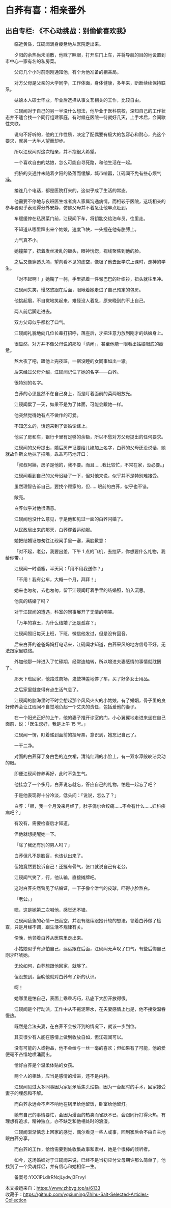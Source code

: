 # 白荞有喜：相亲番外  
## 出自专栏: 《不心动挑战：别偷偷喜欢我》  
&emsp;&emsp;临近黄昏，江砚闻满身疲惫地从医院走出来。  
  
&emsp;&emsp;夕阳的余热尚未消散，他眯了眯眼，打开车门上车，并将导航的目的地设置到市中心一家有名的私房菜。  
  
&emsp;&emsp;父母几个小时前刚刚通知他，有个为他准备的相亲局。  
  
&emsp;&emsp;对方父母是父亲的大学同学，工作体面，身体健康，多年来，断断续续保持联系。  
  
&emsp;&emsp;姑娘本人硕士毕业，毕业后选择从事文艺相关的工作，比较自由。  
  
&emsp;&emsp;江砚闻对于自己的另一半没什么想法，他毕业于医科院校，深知自己的工作状态并不适合找一个同行组建家庭，有时候在医院一待就好几天，上手术后，会间歇性失联。  
  
&emsp;&emsp;说句不好听的，他的工作性质，决定了配偶要有极大的包容心和耐心，光这个要求，就另一大半人望而却步。  
  
&emsp;&emsp;所以江砚闻对这次相亲，并不抱很大希望。  
  
&emsp;&emsp;一个喜欢自由的姑娘，怎么可能自寻死路，和他生活在一起。  
  
&emsp;&emsp;拥挤的交通并未随着夕阳的坠落而缓解，城市喧嚣，江砚闻不免有些心烦气躁。  
  
&emsp;&emsp;接连几个电话，都是医院打来的，这似乎成了生活的常态。  
  
&emsp;&emsp;他需要不停地与夜班医生或者病人家属沟通病情，而相较于医院，这场相亲的参与者似乎表现得分外安静，仿佛父母并不着急让他早点赶到。  
  
&emsp;&emsp;车缓缓停在私房菜门前，江砚闻下车，将钥匙交给泊车员，往里走。  
  
&emsp;&emsp;不知道从哪里蹿出来个姑娘，速度飞快，一头撞在他有胳膊上。  
  
&emsp;&emsp;力气真不小。  
  
&emsp;&emsp;她撞蒙了，捂着发丝凌乱的额头，眼神恍惚，视线聚焦到他的脸。  
  
&emsp;&emsp;之后又像穿透头颅，望向看不见的虚空，像极了他去医学院上课时，走神的学生。  
  
&emsp;&emsp;「对不起啊！」她鞠了一躬，手里抓着一件皱巴巴的针织衫，扭头就往里冲。  
  
&emsp;&emsp;江砚闻失笑，慢悠悠跟在后面，眼瞅着她走进了自己预定的包房。  
  
&emsp;&emsp;他挑起眉，不自觉地笑起来，难怪没人着急，原来晚到的不止自己。  
  
&emsp;&emsp;两人前后脚走进去。  
  
&emsp;&emsp;双方父母似乎都松了口气。  
  
&emsp;&emsp;江砚闻礼貌地向几位长辈打招呼，落座后，才把注意力放到刚才的姑娘身上。  
  
&emsp;&emsp;很显然，对方并不像父母说的那般「清闲」，甚至他能一眼看出姑娘眼底的疲惫。  
  
&emsp;&emsp;熬大夜了吧，跟他上完夜班，一宿没睡的女同事如出一辙。  
  
&emsp;&emsp;后来经过父母介绍，江砚闻记住了她的名字——白荞。  
  
&emsp;&emsp;很特别的名字。  
  
&emsp;&emsp;白荞的心思显然不在自己身上，而是盯着面前的菜两眼放光。  
  
&emsp;&emsp;江砚闻累了一天，如果不是为了体面，可能会跟她一样。  
  
&emsp;&emsp;他突然觉得她有点不做作的可爱。  
  
&emsp;&emsp;不知怎么的，话题来到了谈婚论嫁上。  
  
&emsp;&emsp;他买了房和车，银行卡里有足够的余额，所以不愁对方父母提出的任何要求。  
  
&emsp;&emsp;江砚闻的父母提出，婚后房产证要给儿媳加上名字，白荞的父母还没说话，她就故作斯文地抹了把嘴，乖乖巧巧地开口：  
  
&emsp;&emsp;「叔叔阿姨，房子是他的，我不要。而且……我比较忙，不常在家，没必要。」  
  
&emsp;&emsp;江砚闻看到自己的父母迟疑了一下，但对他来说，似乎并不是特别难接受。  
  
&emsp;&emsp;虽然理智告诉自己，要找个顾家的，但……眼前的白荞，似乎也不错。  
  
&emsp;&emsp;敞亮。  
  
&emsp;&emsp;白荞似乎对他很满意。  
  
&emsp;&emsp;江砚闻也没什么意见，于是他和见过一面的白荞闪婚了。  
  
&emsp;&emsp;从民政局出来的那天，白荞穿着运动服。  
  
&emsp;&emsp;她把结婚证匆匆往江砚闻手里一塞，满脸歉意：  
  
&emsp;&emsp;「对不起，老公，我要出差，下午 1 点的飞机，去拉萨，你想要什么礼物，我给你带。」  
  
&emsp;&emsp;江砚闻一时语塞，半天问：「用不用我送你？」  
  
&emsp;&emsp;「不用！我有公车，大概一个月，拜拜！」  
  
&emsp;&emsp;她来也匆匆，去也匆匆，留下江砚闻盯着手里的结婚照，陷入沉思。  
  
&emsp;&emsp;他真的结婚了吗？  
  
&emsp;&emsp;对于江砚闻的遭遇，科室的同事展开了无情的嘲笑。  
  
&emsp;&emsp;「万年的寡王，为什么结婚了还是孤寡？」  
  
&emsp;&emsp;江砚闻照旧每天上班，下班，微信他发过，但是没有回音。  
  
&emsp;&emsp;后来白荞的爸爸妈妈打电话来，江砚闻才知道，白荞采风的地方信号不好，无法跟家里联络。  
  
&emsp;&emsp;外加他那一阵进入了忙碌期，经常连轴转，所以增进夫妻感情的事情就耽搁了。  
  
&emsp;&emsp;那天下班回家，他路过商场，鬼使神差地停了车，买了好多女士用品。  
  
&emsp;&emsp;之后家里就变得有点生活气息了。  
  
&emsp;&emsp;江砚闻的脑海里时不时会想起那个风风火火的小姑娘，有了婚姻，骨子里的良好修养会让江砚闻不自觉地负起一个丈夫的责任，包括爱他的妻子。  
  
&emsp;&emsp;在一个阳光正好的上午，他的妻子推开诊室的门，小心翼翼地走进来坐在自己面前，说：「医生您好，我是上午 15 号。」  
  
&emsp;&emsp;江砚闻一愣，盯着递到面前的挂号票，意识到，她忘记自己了。  
  
&emsp;&emsp;一干二净。  
  
&emsp;&emsp;对面的白荞穿了身白色的连衣裙，清纯红润的小脸上，有一双水潭般皎洁灵动的眼。  
  
&emsp;&emsp;即便江砚闻修养再好，此时不免生气。  
  
&emsp;&emsp;他挂念了一个多月，白荞说忘就忘，答应自己的礼物，怕是一起忘了吧？  
  
&emsp;&emsp;于是他表现得十分冷淡，低头问：「说说，怎么了？」  
  
&emsp;&emsp;白荞：「额，我一个月没来月经了，肚子偶尔会绞痛……不会有什么……妇科疾病吧？」  
  
&emsp;&emsp;有没有，需要检查后才知道。  
  
&emsp;&emsp;但他就想提醒她一下。  
  
&emsp;&emsp;「除了我还有别的男人吗？」  
  
&emsp;&emsp;白荞但凡不是脸盲，也该认出来了。  
  
&emsp;&emsp;但她竟然要投诉自己！还挺有骨气，张口就说自己有老公。  
  
&emsp;&emsp;江砚闻气笑了，行，他认输，直接摊牌吧。  
  
&emsp;&emsp;这时白荞突然瞥见了结婚证，一下子像个泄气的皮球，吓得小脸煞白。  
  
&emsp;&emsp;「老公。」  
  
&emsp;&emsp;嗯，这是她第二次喊他，感觉还不错。  
  
&emsp;&emsp;江砚闻疲惫的心情一扫而空，并没有继续跟她计较的想法，领着白荞做了检查，只是月经不调，跟生活不规律有关。  
  
&emsp;&emsp;傍晚，他领着白荞从医院里走出来。  
  
&emsp;&emsp;小姑娘似乎有点怕自己，远远跟在后面，江砚闻无声叹了口气，有些后悔自己刚才吓唬她。  
  
&emsp;&emsp;无论如何，白荞想跟他回家，就够了。  
  
&emsp;&emsp;但没想到，当晚他就对白荞有了新的认识。  
  
&emsp;&emsp;呵！  
  
&emsp;&emsp;她哪里是怕自己，表面上乖乖巧巧，私底下大胆开放得很。  
  
&emsp;&emsp;江砚闻是个行动派，工作中从不拖泥带水，在夫妻感情上也是，他不接受温吞慢热。  
  
&emsp;&emsp;既然是合法夫妻，在白荞不会被吓到的情况下，就该一步到位。  
  
&emsp;&emsp;其实很少有人能在感情上做到收放自如，但江砚闻可以。  
  
&emsp;&emsp;没有可能的人或物品，他不会给与一丝一毫的喜欢；但如果有了可能，他的爱便毫不吝惜地喷涌而出。  
  
&emsp;&emsp;恰好白荞是个温柔体贴的女孩。  
  
&emsp;&emsp;两个人的相处，应当是感情的增进，还不是内耗。  
  
&emsp;&emsp;江砚闻见过太多同事因为家庭矛盾焦头烂额，因为一台超时的手术，回家接受妻子的埋怨和不解。  
  
&emsp;&emsp;而白荞永远会不声不响地在锅里给他留饭，卧室给他留灯。  
  
&emsp;&emsp;她有自己的事情要忙，会因为漫画的热卖而雀跃不已，会跟同行打得火热，有理想有追求，精神独立，亦不缺乏和他相处时的浪漫。  
  
&emsp;&emsp;江砚闻渐渐惦念上回家的感觉，偶尔看见一些人或事，回到家后会不由自主地跟白荞分享。  
  
&emsp;&emsp;而白荞的工作，恰恰需要到处收集故事和素材，她是个很棒的倾听者。  
  
&emsp;&emsp;如今，这场婚姻对于江砚闻来说，已经不是当初应付父母期许那么简单了，他找到了一个灵魂伴侣，并有信心和她相伴一生。  
  
&emsp;&emsp;备案号:YXX1PLdlrRNcjLydwj3Frvyl  
  
本文搬运来自：https://www.zhbyg.top/a/6133  
 收藏于：https://github.com/ygxiuming/Zhihu-Salt-Selected-Articles-Collection